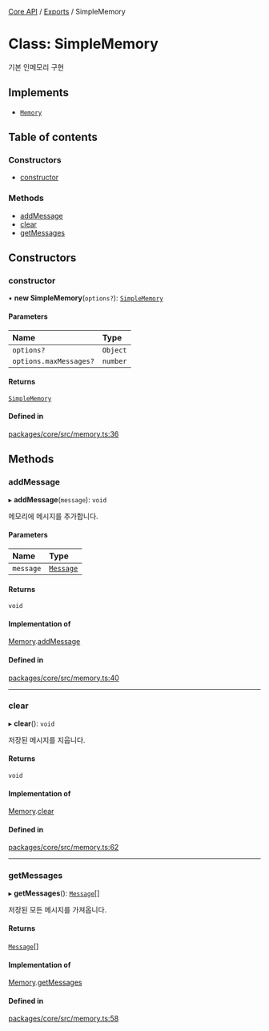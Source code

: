 [Core API](../../) / [Exports](../modules) / SimpleMemory

# Class: SimpleMemory

기본 인메모리 구현

## Implements

- [`Memory`](../interfaces/Memory)

## Table of contents

### Constructors

- [constructor](SimpleMemory#constructor)

### Methods

- [addMessage](SimpleMemory#addmessage)
- [clear](SimpleMemory#clear)
- [getMessages](SimpleMemory#getmessages)

## Constructors

### constructor

• **new SimpleMemory**(`options?`): [`SimpleMemory`](SimpleMemory)

#### Parameters

| Name | Type |
| :------ | :------ |
| `options?` | `Object` |
| `options.maxMessages?` | `number` |

#### Returns

[`SimpleMemory`](SimpleMemory)

#### Defined in

[packages/core/src/memory.ts:36](https://github.com/robotaio/robota/blob/1202ed01072674e4ff6307d72c09a57873f8f949/packages/core/src/memory.ts#L36)

## Methods

### addMessage

▸ **addMessage**(`message`): `void`

메모리에 메시지를 추가합니다.

#### Parameters

| Name | Type |
| :------ | :------ |
| `message` | [`Message`](../interfaces/Message) |

#### Returns

`void`

#### Implementation of

[Memory](../interfaces/Memory).[addMessage](../interfaces/Memory#addmessage)

#### Defined in

[packages/core/src/memory.ts:40](https://github.com/robotaio/robota/blob/1202ed01072674e4ff6307d72c09a57873f8f949/packages/core/src/memory.ts#L40)

___

### clear

▸ **clear**(): `void`

저장된 메시지를 지웁니다.

#### Returns

`void`

#### Implementation of

[Memory](../interfaces/Memory).[clear](../interfaces/Memory#clear)

#### Defined in

[packages/core/src/memory.ts:62](https://github.com/robotaio/robota/blob/1202ed01072674e4ff6307d72c09a57873f8f949/packages/core/src/memory.ts#L62)

___

### getMessages

▸ **getMessages**(): [`Message`](../interfaces/Message)[]

저장된 모든 메시지를 가져옵니다.

#### Returns

[`Message`](../interfaces/Message)[]

#### Implementation of

[Memory](../interfaces/Memory).[getMessages](../interfaces/Memory#getmessages)

#### Defined in

[packages/core/src/memory.ts:58](https://github.com/robotaio/robota/blob/1202ed01072674e4ff6307d72c09a57873f8f949/packages/core/src/memory.ts#L58)
